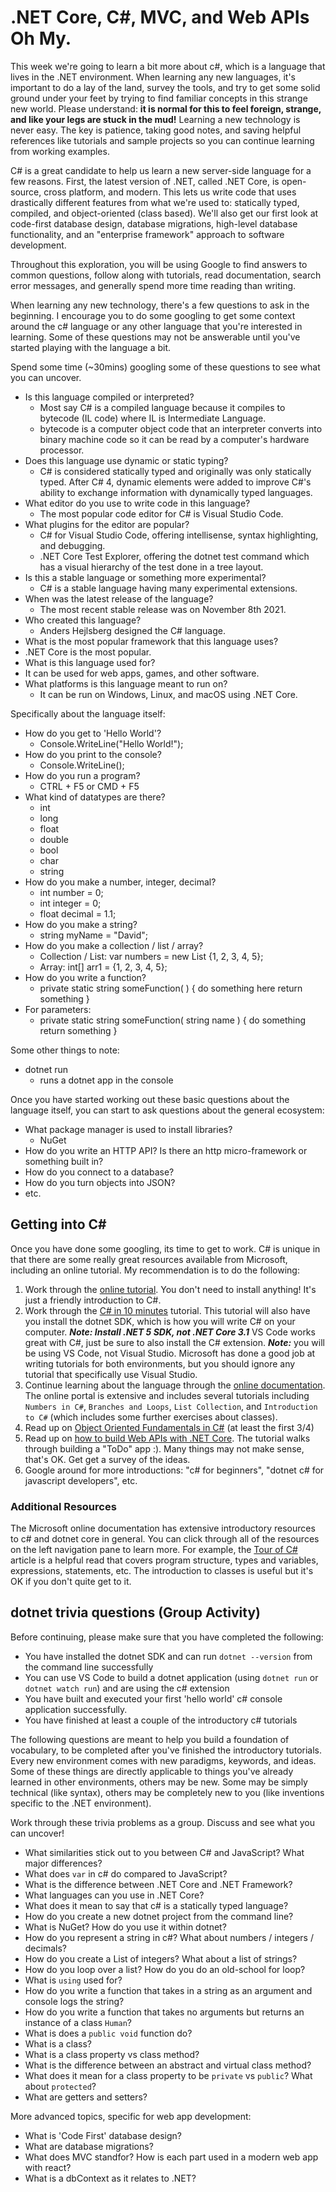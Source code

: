# .NET Core, C#, MVC, and Web APIs Oh My.

This week we're going to learn a bit more about c#, which is a language that lives in the .NET environment. When learning any new languages, it's important to do a lay of the land, survey the tools, and try to get some solid ground under your feet by trying to find familiar concepts in this strange new world. Please understand: **it is normal for this to feel foreign, strange, and like your legs are stuck in the mud!** Learning a new technology is never easy. The key is patience, taking good notes, and saving helpful references like tutorials and sample projects so you can continue learning from working examples.

C# is a great candidate to help us learn a new server-side language for a few reasons. First, the latest version of .NET, called .NET Core, is open-source, cross platform, and modern. This lets us write code that uses drastically different features from what we're used to: statically typed, compiled, and object-oriented (class based). We'll also get our first look at code-first database design, database migrations, high-level database functionality, and an "enterprise framework" approach to software development.

Throughout this exploration, you will be using Google to find answers to common questions, follow along with tutorials, read documentation, search error messages, and generally spend more time reading than writing.

When learning any new technology, there's a few questions to ask in the beginning. I encourage you to do some googling to get some context around the c# language or any other language that you're interested in learning. Some of these questions may not be answerable until you've started playing with the language a bit.

Spend some time (~30mins) googling some of these questions to see what you can uncover.

  - Is this language compiled or interpreted?
    - Most say C# is a compiled language because it compiles to bytecode (IL code) where IL is Intermediate Language.
    - bytecode is a computer object code that an interpreter converts into binary machine code so it can be read by a computer's      hardware processor.
  - Does this language use dynamic or static typing?
    - C# is considered statically typed and originally was only statically typed. After C# 4, dynamic elements were added to improve C#'s ability to exchange information with dynamically typed languages.
  - What editor do you use to write code in this language?
    - The most popular code editor for C# is Visual Studio Code. 
  - What plugins for the editor are popular?
    - C# for Visual Studio Code, offering intellisense, syntax highlighting, and debugging.
    - .NET Core Test Explorer, offering the dotnet test command which has a visual hierarchy of the test done in a tree layout.
  - Is this a stable language or something more experimental?
    - C# is a stable language having many experimental extensions.
  - When was the latest release of the language?
    - The most recent stable release was on November 8th 2021.
  - Who created this language?
    - Anders Hejlsberg designed the C# language.
  - What is the most popular framework that this language uses?
   - .NET Core is the most popular.
  - What is this language used for?
   - It can be used for web apps, games, and other software.
  - What platforms is this language meant to run on?
    - It can be run on Windows, Linux, and macOS using .NET Core.
  
Specifically about the language itself:
  - How do you get to 'Hello World'? 
    - Console.WriteLine("Hello World!");
  - How do you print to the console?
    - Console.WriteLine();
  - How do you run a program?
    - CTRL + F5 or CMD + F5
  - What kind of datatypes are there? 
    - int
    - long
    - float
    - double 
    - bool 
    - char 
    - string
  - How do you make a number, integer, decimal?
    - int number = 0;
    - int integer = 0;
    - float decimal = 1.1;
  - How do you make a string?
    - string myName = "David";
  - How do you make a collection / list / array?
    - Collection / List: var numbers = new List<int> {1, 2, 3, 4, 5};
    - Array: int[] arr1 = {1, 2, 3, 4, 5};
  - How do you write a function?
    - private static string someFunction( ) 
    {
      do something here
      return something
    }
  - For parameters:
    - private static string someFunction( string name ) 
    {
      do something 
      return something
    }

Some other things to note:
  - dotnet run 
    - runs a dotnet app in the console
  
Once you have started working out these basic questions about the language itself, you can start to ask questions about the general ecosystem:

  - What package manager is used to install libraries?
    - NuGet
  - How do you write an HTTP API? Is there an http micro-framework or something built in?
  - How do you connect to a database?
  - How do you turn objects into JSON?
  - etc.
  
## Getting into C#

Once you have done some googling, its time to get to work. C# is unique in that there are some really great resources available from Microsoft, including an online tutorial. My recommendation is to do the following:

  1. Work through the [online tutorial](https://dotnet.microsoft.com/learn/dotnet/in-browser-tutorial/1). You don't need to install anything! It's just a friendly introduction to C#.
  2. Work through the [C# in 10 minutes](https://dotnet.microsoft.com/learn/dotnet/hello-world-tutorial/next) tutorial. This tutorial will also have you install the dotnet SDK, which is how you will write C# on your computer. ***Note: Install .NET 5 SDK, not .NET Core 3.1*** VS Code works great with C#, just be sure to also install the C# extension. ***Note:*** you will be using VS Code, not Visual Studio. Microsoft has done a good job at writing tutorials for both environments, but you should ignore any tutorial that specifically use Visual Studio.
  3. Continue learning about the language through the [online documentation](https://docs.microsoft.com/en-us/dotnet/csharp/tutorials/). The online portal is extensive and includes several tutorials including `Numbers in C#`, `Branches and Loops`, `List Collection`, and `Introduction to C#` (which includes some further exercises about classes).
  4. Read up on [Object Oriented Fundamentals in C#](https://docs.microsoft.com/en-us/dotnet/csharp/programming-guide/concepts/object-oriented-programming) (at least the first 3/4)
  5. Read up on [how to build Web APIs with .NET Core](https://docs.microsoft.com/en-us/aspnet/core/tutorials/first-web-api?view=aspnetcore-3.1&tabs=visual-studio-code). The tutorial walks through building a "ToDo" app :). Many things may not make sense, that's OK. Get get a survey of the ideas.
  6. Google around for more introductions: "c# for beginners", "dotnet c# for javascript developers", etc.
  
### Additional Resources

The Microsoft online documentation has extensive introductory resources to c# and dotnet core in general. You can click through all of the resources on the left navigation pane to learn more. For example, the [Tour of C#](https://docs.microsoft.com/en-us/dotnet/csharp/tour-of-csharp/) article is a helpful read that covers program structure, types and variables, expressions, statements, etc. The introduction to classes is useful but it's OK if you don't quite get to it.

## dotnet trivia questions (Group Activity)

Before continuing, please make sure that you have completed the following:

  - You have installed the dotnet SDK and can run `dotnet --version` from the command line successfully
  - You can use VS Code to build a dotnet application (using `dotnet run` or `dotnet watch run`) and are using the c# extension
  - You have built and executed your first 'hello world' c# console application successfully.
  - You have finished at least a couple of the introductory c# tutorials

The following questions are meant to help you build a foundation of vocabulary, to be completed after you've finished the introductory tutorials. Every new environment comes with new paradigms, keywords, and ideas. Some of these things are directly applicable to things you've already learned in other environments, others may be new. Some may be simply technical (like syntax), others may be completely new to you (like inventions specific to the .NET environment).

Work through these trivia problems as a group. Discuss and see what you can uncover!

  - What similarities stick out to you between C# and JavaScript? What major differences?
  - What does `var` in c# do compared to JavaScript?
  - What is the difference between .NET Core and .NET Framework?
  - What languages can you use in .NET Core?
  - What does it mean to say that c# is a statically typed language?
  - How do you create a new dotnet project from the command line?
  - What is NuGet? How do you use it within dotnet?
  - How do you represent a string in c#? What about numbers / integers / decimals?
  - How do you create a List of integers? What about a list of strings?
  - How do you loop over a list? How do you do an old-school for loop?
  - What is `using` used for?
  - How do you write a function that takes in a string as an argument and console logs the string?
  - How do you write a function that takes no arguments but returns an instance of a class `Human`?
  - What is does a `public void` function do?
  - What is a class?
  - What is a class property vs class method?
  - What is the difference between an abstract and virtual class method?
  - What does it mean for a class property to be `private` vs `public`? What about `protected`?
  - What are getters and setters?

More advanced topics, specific for web app development:
  - What is 'Code First' database design?
  - What are database migrations?
  - What does MVC standfor? How is each part used in a modern web app with react?
  - What is a dbContext as it relates to .NET?
